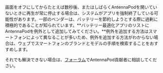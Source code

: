 画面をオフにしてからたとえば数秒後、またはしばらくAntennaPodを開いていないときに再生が常に停止する場合は、システムがアプリを強制終了している可能性があります。一部のベンダーは、バッテリーを節約しようとする際に過剰に積極的であることが知られています。**バッテリー最適化アプリのリストにAntennaPodを例外として追加してみてください。**例外を追加する方法はスマートフォンによって異なることが多いため、例外を追加する方法がわからない場合は、ウェブでスマートフォンのブランドとモデルの手順を検索することをおすすめします。

それでも解決できない場合は、[フォーラム](https://forum.antennapod.org)でAntennaPod貢献者に相談してください。
